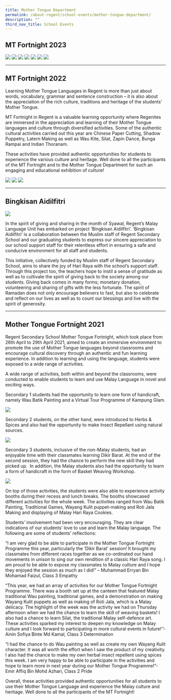 ```yaml
---
title: Mother Tongue Department
permalink: /about-regent/school-events/mother-tongue-department/
description: ""
third_nav_title: School Events
---
```

## **MT Fortnight 2023**

![](/images/School%20Events/Mother%20Tongue%20Department/MTFortnight2023-1.jpeg)
![](/images/School%20Events/Mother%20Tongue%20Department/MTFortnight2023-2.jpeg)
![](/images/School%20Events/Mother%20Tongue%20Department/MTFortnight2023-3.jpeg)
![](/images/School%20Events/Mother%20Tongue%20Department/MTFortnight2023-4.jpeg)
![](/images/School%20Events/Mother%20Tongue%20Department/MTFortnight2023-5.jpeg)
![](/images/School%20Events/Mother%20Tongue%20Department/MTFortnight2023-6.png)
![](/images/School%20Events/Mother%20Tongue%20Department/MTFortnight2023-7.png)

---

## **MT Fortnight 2022**

Learning Mother Tongue Languages in Regent is more than just about words, vocabulary, grammar and sentence construction – it is also about the appreciation of the rich culture, traditions and heritage of the students’ Mother Tongue.

MT Fortnight in Regent is a valuable learning opportunity where Regenites are immersed in the appreciation and learning of their Mother Tongue languages and culture through diversified activities. Some of the authentic cultural activities carried out this year are Chinese Paper Cutting, Shadow Puppetry, Latern Making as well as Wau Kite, Silat, Zapin Dance, Bunga Rampai and Indian Thoranam.

These activities have provided authentic opportunities for students to experience the various culture and heritage. Well done to all the participants of the MT Fortnight and to the Mother Tongue Department for such an engaging and educational exhibition of culture!

![](/images/School%20Events/Mother%20Tongue%20Department/MTDept-1_MTFortnight2022-1.jpg)
![](/images/School%20Events/Mother%20Tongue%20Department/MTDept-2_MTFortnight2022-2.jpg)
![](/images/School%20Events/Mother%20Tongue%20Department/MTDept-3_MTFortnight2022-3.jpg)

---

## **Bingkisan Aidilfitri**

![](/images/School%20Events/Mother%20Tongue%20Department/MTDept-4_BingkisanAidilfitri2021.jpg)

In the spirit of giving and sharing in the month of Syawal, Regent’s Malay Language Unit has embarked on project ‘Bingkisan Aidilfitri’. ‘Bingkisan Aidilfitri’ is a collaboration between the Muslim staff of Regent Secondary School and our graduating students to express our sincere appreciation to our school support staff for their relentless effort in ensuring a safe and conducive environment for all staff and students.

This initiative, collectively funded by Muslim staff of Regent Secondary School, aims to share the joy of Hari Raya with the school’s support staff. Through this project too, the teachers hope to instil a sense of gratitude as well as to cultivate the spirit of giving back to the society among our students. Giving back comes in many forms; monetary donation, volunteering and sharing of gifts with the less fortunate. The spirit of Ramadan does not only encourage believers to fast, but also to celebrate and reflect on our lives as well as to count our blessings and live with the spirit of generosity.

---

## **Mother Tongue Fortnight 2021**

Regent Secondary School Mother Tongue Fortnight, which took place from 26th April to 29th April 2021, aimed to create an immersive environment to promote the use of Mother Tongue languages beyond classrooms and encourage cultural discovery through an authentic and fun learning experience. In addition to learning and using the language, students were exposed to a wide range of activities.

A wide range of activities, both within and beyond the classrooms, were conducted to enable students to learn and use Malay Language in novel and exciting ways.

Secondary 1 students had the opportunity to learn one form of handicraft, namely Wau Batik Painting and a Virtual Tour Programme of Kampung Glam.

![](/images/School%20Events/Mother%20Tongue%20Department/MTDept-5_MTFortnight2021-1.jpg)

Secondary 2 students, on the other hand, were introduced to Herbs & Spices and also had the opportunity to make Insect Repellant using natural sources.

![](/images/School%20Events/Mother%20Tongue%20Department/MTDept-6_MTFortnight2021-2.jpg)

Secondary 3 students, inclusive of the non-Malay students, had an enjoyable time with their classmates learning Dikir Barat. At the end of the second session, they had the chance to perform the new skill they had picked up.  In addition, the Malay students also had the opportunity to learn a form of handicraft in the form of Basket Weaving Workshop.

![](/images/School%20Events/Mother%20Tongue%20Department/MTDept-7_MTFortnight2021-3.jpg)

On top of those activities, the students were also able to experience activity booths during their recess and lunch breaks. The booths showcased different activities for the whole week. The activities ranged from Wau Batik Painting, Traditional Games, Wayang Kulit puppet-making and Roti Jala Making and displaying of Malay Hari Raya Cookies.

Students’ involvement had been very encouraging. They are clear indications of our students’ love to use and learn the Malay language. The following are some of students’ reflections:

“I am very glad to be able to participate in the Mother Tongue Fortnight Programme this year, particularly the ‘Dikir Barat’ session! It brought my classmates from different races together as we co-ordinated our hand movements in unison to sing our own rendition of a classic Hari Raya song. I am proud to be able to expose my classmates to Malay culture and I hope they enjoyed the session as much as I did!” – Muhammad Erryan Bin Mohamad Faizul, Class 3 Empathy

“This year, we had an array of activities for our Mother Tongue Fortnight Programme. There was a booth set up at the canteen that featured Malay traditional Wau painting, traditional games, and a demonstration on making Wayang Kulit puppets as well as making of Roti Jala, which is a Malay delicacy. The highlight of the week was the activity we had on Thursday afternoon when we had the chance to learn the skill of weaving baskets! I also had a chance to learn Silat, the traditional Malay self-defence art. These activities sparked my interest to deepen my knowledge on Malay culture and I look forward to participating in more cultural events in future!’’- Ainin Sofiya Binte Md Kamal, Class 3 Determination

“I had the chance to do Wau painting as well as create my own Wayang Kulit character. It was all worth the effort when I saw the product of my creativity. I also had the chance to make my own herbal insect repellent using spices this week. I am very happy to be able to participate in the activities and hope to learn more in next year during our Mother Tongue Programme!”- Emir Affiq Bin Mohd Azhari, Class 2 Pride

Overall, these activities provided authentic opportunities for all students to use their Mother Tongue Language and experience the Malay culture and heritage. Well done to all the participants of the MT Fortnight!